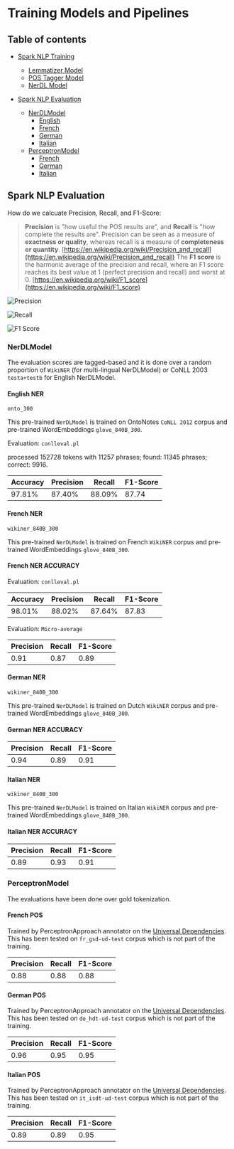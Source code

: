 # Training Models and Pipelines

## Table of contents

* [Spark NLP Training](https://github.com/JohnSnowLabs/spark-nlp-models/tree/master/training)
  * [Lemmatizer Model](https://github.com/JohnSnowLabs/spark-nlp-models/tree/master/training/lemmatizer)
  * [POS Tagger Model](https://github.com/JohnSnowLabs/spark-nlp-models/tree/master/training/part_of_speech)
  * [NerDL Model](https://github.com/JohnSnowLabs/spark-nlp-models/tree/master/training/ner_dl)

* [Spark NLP Evaluation](#spark-nlp-evaluation)
  * [NerDLModel](#nerdlmodel)
    * [English](#english-ner)
    * [French](#french-ner)
    * [German](#german-ner)
    * [Italian](#italian-ner)
  * [PerceptronModel](#perceptronmodel)
    * [French](#french-pos)
    * [German](#german-pos)
    * [Italian](#italian-pos)

## Spark NLP Evaluation

How do we calcuate Precision, Recall, and F1-Score:

> **Precision** is "how useful the POS results are", and **Recall** is "how complete the results are". Precision can be seen as a measure of **exactness or quality**, whereas recall is a measure of **completeness or quantity**. [https://en.wikipedia.org/wiki/Precision_and_recall](https://en.wikipedia.org/wiki/Precision_and_recall)
> The **F1 score** is the harmonic average of the precision and recall, where an F1 score reaches its best value at 1 (perfect precision and recall) and worst at 0. [https://en.wikipedia.org/wiki/F1_score](https://en.wikipedia.org/wiki/F1_score)

![Precision](https://wikimedia.org/api/rest_v1/media/math/render/svg/26106935459abe7c266f7b1ebfa2a824b334c807)

![Recall](https://wikimedia.org/api/rest_v1/media/math/render/svg/4c233366865312bc99c832d1475e152c5074891b)

![F1 Score](https://wikimedia.org/api/rest_v1/media/math/render/svg/057ffc6b4fa80dc1c0e1f2f1f6b598c38cdd7c23)

### NerDLModel

The evaluation scores are tagged-based and it is done over a random proportion of `WikiNER` (for multi-lingual NerDLModel) or CoNLL 2003 `testa+testb` for English NerDLModel.

#### English NER

`onto_300`

This pre-trained `NerDLModel` is trained on OntoNotes `CoNLL 2012` corpus and pre-trained WordEmbeddings `glove_840B_300`.

Evaluation: `conlleval.pl`

processed 152728 tokens with 11257 phrases; found: 11345 phrases; correct: 9916.

|Accuracy         |Precision         |Recall |F1-Score   |
|-----------------|------------------|-------|-----------|
|97.81%|87.40%|88.09%|87.74|

#### French NER

`wikiner_840B_300`

This pre-trained `NerDLModel` is trained on French `WikiNER` corpus and pre-trained WordEmbeddings `glove_840B_300`.

#### French NER ACCURACY

Evaluation: `conlleval.pl`

|Accuracy         |Precision         |Recall |F1-Score   |
|-----------------|------------------|-------|-----------|
|98.01%|88.02%|87.64%|87.83|

Evaluation: `Micro-average`

|Precision |Recall |F1-Score          |
|----------|-------|------------------|
|0.91|0.87|0.89|

#### German NER

`wikiner_840B_300`

This pre-trained `NerDLModel` is trained on Dutch `WikiNER` corpus and pre-trained WordEmbeddings `glove_840B_300`.

#### German NER ACCURACY

|Precision |Recall |F1-Score          |
|----------|-------|------------------|
|0.94|0.89|0.91|

#### Italian NER

`wikiner_840B_300`

This pre-trained `NerDLModel` is trained on Italian `WikiNER` corpus and pre-trained WordEmbeddings `glove_840B_300`.

#### Italian NER ACCURACY

|Precision |Recall |F1-Score          |
|----------|-------|------------------|
|0.89|0.93|0.91|

### PerceptronModel

The evaluations have been done over gold tokenization.

#### French POS

Trained by PerceptronApproach annotator on the [Universal Dependencies](https://universaldependencies.org/treebanks/fr_gsd/index.html). This has been tested on `fr_gsd-ud-test` corpus which is not part of the training.

|Precision |Recall |F1-Score          |
|----------|-------|------------------|
|0.88|0.88|0.88

#### German POS

Trained by PerceptronApproach annotator on the [Universal Dependencies](https://universaldependencies.org/treebanks/de_hdt/index.html). This has been tested on `de_hdt-ud-test` corpus which is not part of the training.

|Precision |Recall |F1-Score          |
|----------|-------|------------------|
|0.96|0.95|0.95

#### Italian POS

Trained by PerceptronApproach annotator on the [Universal Dependencies](https://universaldependencies.org/treebanks/it_isdt/index.html). This has been tested on `it_isdt-ud-test` corpus which is not part of the training.

|Precision |Recall |F1-Score          |
|----------|-------|------------------|
|0.89|0.89|0.95
  